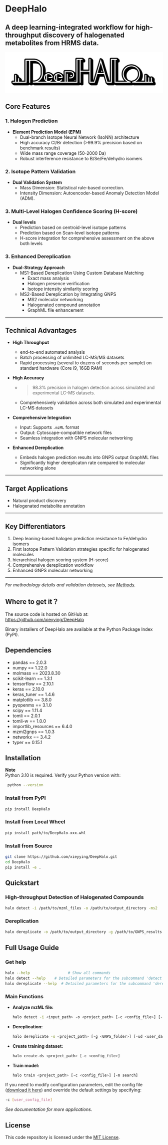 
# DeepHalo

**A deep learning-integrated workflow for high-throughput discovery of halogenated metabolites from HRMS data.**
---
![DeepHalo](./logo.png)
## Core Features

### 1. Halogen Prediction
- **Element Prediction Model (EPM)**
  - Dual-branch Isotope Neural Network (IsoNN) architecture
  - High accuracy Cl/Br detection (>99.9% precision based on benchmark results)
  - Wide mass range coverage (50-2000 Da)
  - Robust interference resistance to B/Se/Fe/dehydro isomers

### 2. Isotope Pattern Validation
- **Dual Validation System**
  - Mass Dimension: Statistical rule-based correction.
  - Intensity Dimension: Autoencoder-based Anomaly Detection Model (ADM).

### 3. Multi-Level Halogen Confidence Scoring (H-score)
- **Dual levels**
  - Prediction based on centroid-level isotope patterns
  - Prediction based on Scan-level isotope patterns
  - H-score integration for comprehensive assessment on the above both levels

### 3. Enhanced Dereplication
- **Dual-Strategy Approach**
  - MS1-Based Dereplication Using Custom Database Matching
    - Exact mass analysis
    - Halogen presence verification
    - Isotope intensity similarity scoring
  - MS2-Based Dereplication by Integrating GNPS
    - MS2 molecular networking
    - Halogenated compound annotation
    - GraphML file enhancement
---

##  Technical Advantages

- **High Throughput**
  - end-to-end automated analysis
  - Batch processing of unlimited LC-MS/MS datasets
  - Rapid processing (several to dozens of seconds per sample) on standard hardware (Core i9, 16GB RAM)

- **High Accuracy**
  - >98.3% precision in halogen detection across simulated and experimental LC-MS datasets.
  - Comprehensively validation across both simulated and experimental LC-MS datasets

- **Comprehensive Integration**
  - Input: Supports `.mzML` format
  - Output: Cytoscape-compatible network files
  - Seamless integration with GNPS molecular networking

- **Enhanced Dereplication**
  - Embeds halogen prediction results into GNPS output GraphML files
  - Significantly higher dereplicaton rate compared to molecular networking alone
---

## Target Applications
- Natural product discovery  
- Halogenated metabolite annotation  

---

## Key Differentiators
1. Deep leaning-based halogen prediction resistance to Fe/dehydro isomers
2. First Isotope Pattern Validation strategies specific for halogenated molecules
3. hierarchical halogen scoring system (H-score) 
4. Comprehensive dereplication workflow
5. Enhanced GNPS molecular networking

---

*For methodology details and validation datasets, see [Methods](#).*  

## Where to get it？
The source code is hosted on GitHub at: https://github.com/xieyying/DeepHalo

Binary installers of DeepHalo are available at the Python Package Index (PyPI).

## Dependencies
- pandas ==  2.0.3
- numpy ==  1.22.0     
- molmass ==  2023.8.30
- scikit-learn ==  1.3.1    
- tensorflow ==  2.10.1
- keras ==  2.10.0
- keras_tuner ==  1.4.6
- matplotlib ==  3.8.0 
- pyopenms ==  3.1.0
- scipy ==  1.11.4  
- tomli ==  2.0.1
- tomli-w ==  1.0.0
- importlib_resources == 6.4.0
- mzml2gnps == 1.0.3
- networkx == 3.4.2
- typer == 0.15.1

## Installation


**Note**  
Python 3.10 is required. Verify your Python version with:  
```bash
 python --version
```

### Install from PyPI
```bash
pip install DeepHalo
``` 
### Install from Local Wheel
```bash
pip install path/to/DeepHalo-xxx.whl
```

### Install from Source
```bash
git clone https://github.com/xieyying/DeepHalo.git
cd DeepHalo
pip install -e .
```

## Quickstart
### High-throughput Detection of Halogenated Compounds
```bash
halo detect -i /path/to/mzml_files -o /path/to/output_directory -ms2
```
### Dereplication
```bash
halo dereplicate -o /path/to/output_directory -g /path/to/GNPS_results -ud /path/to/custom_database.csv
```
## Full Usage Guide
### Get help
```bash
halo --help                 # Show all commands
halo detect --help    # Detailed parameters for the subcommand 'detect'
halo dereplicate --help  # Detailed parameters for the subcommand 'dereplicate'
```
### Main Functions

- **Analyze mzML file:**
    ```bash
    halo detect -i <input_path> -o <project_path> [-c <config_file>] [-b <blank_samples_dir>] [-ob] [-ms2]
    ```
- **Dereplication:** 
    ```bash
    halo dereplicate -o <project_path> [-g <GNPS_folder>] [-ud <user_database.csv>]
    ```
- **Create training dataset:** 
    ```bash
    halo create-ds <project_path> [-c <config_file>]
    ```
- **Train model:** 
    ```bash
    halo train <project_path> [-c <config_file>] [-m search]
    ```

If you need to modify configuration parameters, edit the config file ([download it here](https://github.com/xieyying/DeepHalo/tree/main/DeepHalo/config.toml)) and override the default settings by specifying:
```bash
-c [user_config_file]
 ```
*See documentation for more applications.*

## License
This code repository is licensed under the [MIT License](LICENSE).
